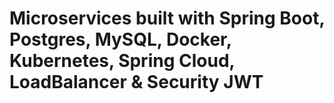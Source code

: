 #  Microservices built with Spring Boot, Postgres, MySQL, Docker, Kubernetes, Spring Cloud, LoadBalancer & Security JWT
